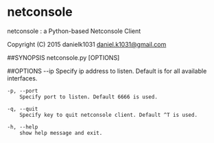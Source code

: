 netconsole
==========
netconsole : a Python-based Netconsole Client

Copyright (C) 2015 danielk1031 <daniel.k1031@gmail.com>

##SYNOPSIS
netconsole.py [OPTIONS]

##OPTIONS
	--ip
		Specify ip address to listen.
		Default is for all available interfaces.

	-p, --port
		Specify port to listen. Default 6666 is used.

	-q, --quit
		Specify key to quit netconsole client. Default ^T is used.

	-h, --help
		show help message and exit.
